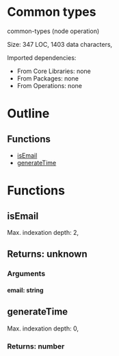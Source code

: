 # Common types

common-types (node operation)

Size: 347 LOC, 1403 data characters, 
 
Imported dependencies:

- From Core Libraries: none
- From Packages: none
- From Operations: none

# Outline

## Functions

- [isEmail](#isEmail)
- [generateTime](#generateTime)



# Functions

## isEmail

Max. indexation depth: 2, 



## Returns: unknown

### Arguments

#### email: string







## generateTime

Max. indexation depth: 0, 



### Returns: number







